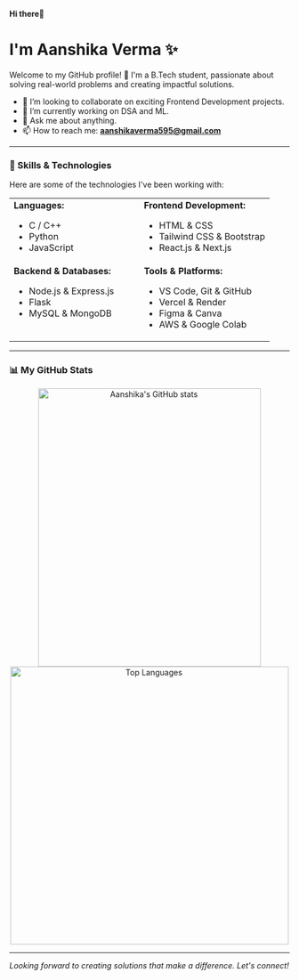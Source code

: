 <b>Hi there</b>👋
# I'm Aanshika Verma ✨

Welcome to my GitHub profile! 🚀 I'm a B.Tech student, passionate about solving real-world problems and creating impactful solutions.

* 👯 I’m looking to collaborate on exciting Frontend Development projects.
* 🌱 I’m currently working on DSA and ML.
* 💬 Ask me about anything.
* 📫 How to reach me: **aanshikaverma595@gmail.com**

---

### 🚀 Skills & Technologies

Here are some of the technologies I've been working with:

<table>
  <tr>
    <td valign="top" width="50%">
      <strong>Languages:</strong>
      <ul>
        <li>C / C++</li>
        <li>Python</li>
        <li>JavaScript</li>
      </ul>
    </td>
    <td valign="top" width="50%">
      <strong>Frontend Development:</strong>
      <ul>
        <li>HTML & CSS</li>
        <li>Tailwind CSS & Bootstrap</li>
        <li>React.js & Next.js</li>
      </ul>
    </td>
  </tr>
  <tr>
    <td valign="top" width="50%">
      <strong>Backend & Databases:</strong>
      <ul>
        <li>Node.js & Express.js</li>
        <li>Flask</li>
        <li>MySQL & MongoDB</li>
      </ul>
    </td>
    <td valign="top" width="50%">
      <strong>Tools & Platforms:</strong>
      <ul>
        <li>VS Code, Git & GitHub</li>
        <li>Vercel & Render</li>
        <li>Figma & Canva</li>
        <li>AWS & Google Colab</li>
      </ul>
    </td>
  </tr>
</table>

---

### 📊 My GitHub Stats

<p align="center">
  <img align="center" src="https://github-readme-stats.vercel.app/api?username=AANSHIKA-VERMA&show_icons=true&locale=en&theme=holi" alt="Aanshika's GitHub stats" height="500" width="400" />
  <img align="center" src="https://github-readme-stats.vercel.app/api/top-langs?username=AANSHIKA-VERMA&layout=compact&locale=en&theme=holi" alt="Top Languages" height="500"/>
</p>

---

<p color="grey"><i>Looking forward to creating solutions that make a difference. Let's connect! </i> </p>
